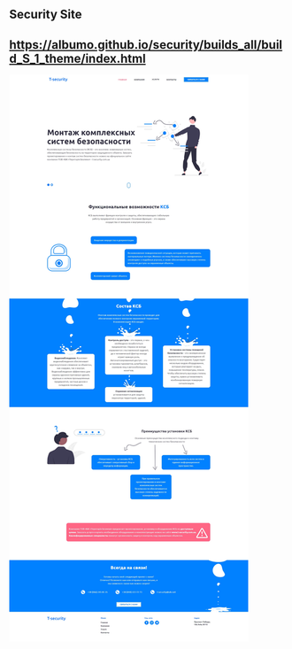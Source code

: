 ## Security Site
## https://albumo.github.io/security/builds_all/build_S_1_theme/index.html
![Img project](./image/image.jpg)